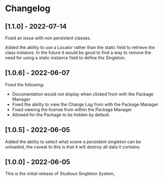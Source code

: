 # Changelog

## [1.1.0] - 2022-07-14

Fixed an issue with non persistent classes.

Added the ability to use a Locator rather than the static field to retrieve the class instance. In the future it would be good to find a way
to remove the need for using a static instance field to define the Singleton.

## [1.0.6] - 2022-06-07

Fixed the following:

- Documentation would not display when clicked from with the Package Manager
- Fixed the ability to view the Change Log from with the Package Manager
- Fixed viewing the license from within the Package Manager
- Allowed for the Package to be hidden by default.

## [1.0.5] - 2022-06-05

Added the ability to select what scene a persistent singleton can be unloaded, the caveat to this is that it will destroy all data it contains.

## [1.0.0] - 2022-06-05

This is the initial release of Studious Singleton System,

